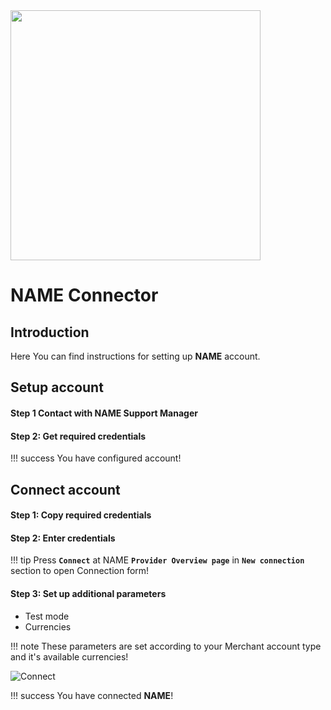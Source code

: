 <img src="https://static.openfintech.io/payment_providers/name/logo.svg?w=400" width="400px" >


# NAME Connector

## Introduction

Here You can find  instructions for setting up **NAME**  account.

## Setup account

#### Step 1 Contact with NAME Support Manager


#### Step 2: Get required credentials


!!! success
    You have configured account!




## Connect account

#### Step 1: Copy required credentials


#### Step 2: Enter credentials


!!! tip
    Press **`Connect`** at NAME **`Provider Overview page`** in **`New connection`** section to open Connection form!


#### Step 3: Set up additional parameters 

- Test mode
- Currencies

!!! note
    These parameters are set according to your Merchant account type and it's available currencies!



![Connect](images/name_connect.png)


!!! success
    You have connected **NAME**!
